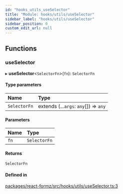 ```yaml
---
id: "hooks_utils_useSelector"
title: "Module: hooks/utils/useSelector"
sidebar_label: "hooks/utils/useSelector"
sidebar_position: 0
custom_edit_url: null
---
```


## Functions

### useSelector

▸ **useSelector**<`SelectorFn`\>(`fn`): `SelectorFn`

#### Type parameters

| Name | Type |
| :------ | :------ |
| `SelectorFn` | extends (...`args`: `any`[]) => `any` |

#### Parameters

| Name | Type |
| :------ | :------ |
| `fn` | `SelectorFn` |

#### Returns

`SelectorFn`

#### Defined in

[packages/react-formz/src/hooks/utils/useSelector.ts:3](https://github.com/ZerryStack/react-formz/blob/main/packages/react-formz/src/hooks/utils/useSelector.ts#L3)
